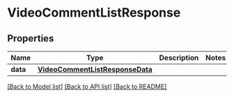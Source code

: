 # VideoCommentListResponse

## Properties
Name | Type | Description | Notes
------------ | ------------- | ------------- | -------------
**data** | [**VideoCommentListResponseData**](VideoCommentListResponseData.md) |  | 

[[Back to Model list]](../README.md#documentation-for-models) [[Back to API list]](../README.md#documentation-for-api-endpoints) [[Back to README]](../README.md)


